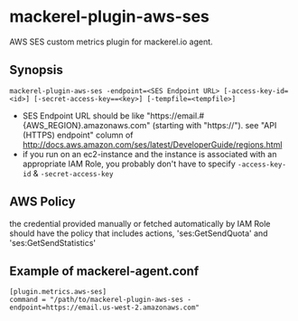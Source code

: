 mackerel-plugin-aws-ses
=================================

AWS SES custom metrics plugin for mackerel.io agent.

## Synopsis

```shell
mackerel-plugin-aws-ses -endpoint=<SES Endpoint URL> [-access-key-id=<id>] [-secret-access-key==<key>] [-tempfile=<tempfile>]
```
* SES Endpoint URL should be like "https://email.#{AWS_REGION}.amazonaws.com" (starting with "https://"). see "API (HTTPS) endpoint" column of http://docs.aws.amazon.com/ses/latest/DeveloperGuide/regions.html
* if you run on an ec2-instance and the instance is associated with an appropriate IAM Role, you probably don't have to specify `-access-key-id` & `-secret-access-key`

## AWS Policy
the credential provided manually or fetched automatically by IAM Role should have the policy that includes actions, 'ses:GetSendQuota' and 'ses:GetSendStatistics'

## Example of mackerel-agent.conf
```
[plugin.metrics.aws-ses]
command = "/path/to/mackerel-plugin-aws-ses -endpoint=https://email.us-west-2.amazonaws.com"
```
